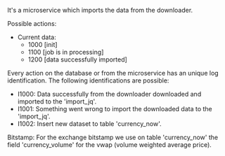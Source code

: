 It's a microservice which imports the data from the downloader.

Possible actions:
- Current data:
    - 1000 [init]
    - 1100 [job is in processing]
    - 1200 [data successfully imported]

Every action on the database or from the microservice has an unique log identification. The following identifications are possible:
 - I1000: Data successfully from the downloader downloaded and imported to the 'import_jq'.
 - I1001: Something went wrong to import the downloaded data to the 'import_jq'.
 - I1002: Insert new dataset to table 'currency_now'.
 
 Bitstamp:
 For the exchange bitstamp we use on table 'currency_now' the field 'currency_volume' for the vwap (volume weighted average price).